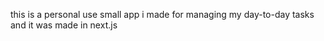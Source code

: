 

this is a personal use small app i made for managing my day-to-day tasks and it was made in next.js
